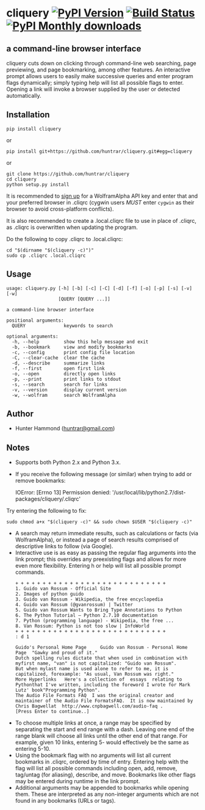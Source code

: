 # cliquery [![PyPI Version](https://img.shields.io/pypi/v/cliquery.svg)](https://pypi.python.org/pypi/cliquery) [![Build Status](https://travis-ci.org/huntrar/cliquery.svg?branch=master)](https://travis-ci.org/huntrar/cliquery) [![PyPI Monthly downloads](https://img.shields.io/pypi/dm/cliquery.svg?style=flat)](https://pypi.python.org/pypi/cliquery)


## a command-line browser interface

cliquery cuts down on clicking through command-line web searching, page previewing, and page bookmarking, among other features. An interactive prompt allows users to easily make successive queries and enter program flags dynamically; simply typing help will list all possible flags to enter. Opening a link will invoke a browser supplied by the user or detected automatically.

## Installation
    pip install cliquery

or

    pip install git+https://github.com/huntrar/cliquery.git#egg=cliquery

or

    git clone https://github.com/huntrar/cliquery
    cd cliquery
    python setup.py install

It is recommended to [sign up](https://developer.wolframalpha.com/portal/apisignup.html) for a WolframAlpha API key and enter that and your preferred browser in .cliqrc (cygwin users *MUST* enter `cygwin` as their browser to avoid cross-platform conflicts).

It is also recommended to create a .local.cliqrc file to use in place of .cliqrc, as .cliqrc is overwritten when updating the program.

Do the following to copy .cliqrc to .local.cliqrc:

    cd "$(dirname "$(cliquery -c)")"
    sudo cp .cliqrc .local.cliqrc

## Usage
    usage: cliquery.py [-h] [-b] [-c] [-C] [-d] [-f] [-o] [-p] [-s] [-v] [-w]
                       [QUERY [QUERY ...]]
    
    a command-line browser interface
    
    positional arguments:
      QUERY              keywords to search
    
    optional arguments:
      -h, --help         show this help message and exit
      -b, --bookmark     view and modify bookmarks
      -c, --config       print config file location
      -C, --clear-cache  clear the cache
      -d, --describe     summarize links
      -f, --first        open first link
      -o, --open         directly open links
      -p, --print        print links to stdout
      -s, --search       search for links
      -v, --version      display current version
      -w, --wolfram      search WolframAlpha

## Author
* Hunter Hammond (huntrar@gmail.com)

## Notes
* Supports both Python 2.x and Python 3.x.
* If you receive the following message (or similar) when trying to add or remove bookmarks:

    IOError: [Errno 13] Permission denied: '/usr/local/lib/python2.7/dist-packages/cliquery/.cliqrc'

Try entering the following to fix:

    sudo chmod a+x "$(cliquery -c)" && sudo chown $USER "$(cliquery -c)" 
* A search may return immediate results, such as calculations or facts (via WolframAlpha), or instead a page of search results comprised of descriptive links to follow (via Google).
* Interactive use is as easy as passing the regular flag arguments into the link prompt; this overrides any preexisting flags and allows for more even more flexibility. Entering h or help will list all possible prompt commands.
    ```
    + + + + + + + + + + + + + + + + + + + + + + + + + + + +
    1. Guido van Rossum - Official Site
    2. Images of python guido   
    3. Guido van Rossum - Wikipedia, the free encyclopedia
    4. Guido van Rossum (@gvanrossum) | Twitter
    5. Guido van Rossum Wants to Bring Type Annotations to Python
    6. The Python Tutorial — Python 2.7.10 documentation
    7. Python (programming language) - Wikipedia, the free ...
    8. Van Rossum: Python is not too slow | InfoWorld
    + + + + + + + + + + + + + + + + + + + + + + + + + + + +
    : d 1

    Guido's Personal Home Page     Guido van Rossum - Personal Home Page  "Gawky and proud of it."
    Dutch spelling rules dictate that when used in combination with myfirst name, "van" is not capitalized: "Guido van Rossum".
    But when mylast name is used alone to refer to me, it is capitalized, forexample: "As usual, Van Rossum was right."
    More Hyperlinks   Here's a collection of  essays  relating to Pythonthat I've written, including the foreword I wrote for Mark Lutz' book"Programming Python".
    The Audio File Formats FAQ  I was the original creator and maintainer of the Audio File FormatsFAQ.  It is now maintained by Chris Bagwellat  http://www.cnpbagwell.com/audio-faq .
    [Press Enter to continue..]
    ```
* To choose multiple links at once, a range may be specified by separating the start and end range with a dash. Leaving one end of the range blank will choose all links until the other end of that range. For example, given 10 links, entering 5- would effectively be the same as entering 5-10.
* Using the bookmark flag with no arguments will list all current bookmarks in .cliqrc, ordered by time of entry. Entering help with the flag will list all possible commands including open, add, remove, tag/untag (for aliasing), describe, and move. Bookmarks like other flags may be entered during runtime in the link prompt.
* Additional arguments may be appended to bookmarks while opening them. These are interpreted as any non-integer arguments which are not found in any bookmarks (URLs or tags).
